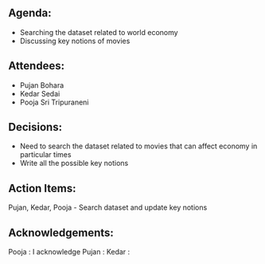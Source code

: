 ## Agenda:

- Searching the dataset related to world economy 
- Discussing key notions of movies

## Attendees: 

- Pujan Bohara
- Kedar Sedai
- Pooja Sri Tripuraneni

## Decisions:

- Need to search the dataset related to movies that can affect economy in particular times
- Write all the possible key notions

## Action Items:

Pujan, Kedar, Pooja - Search dataset and update key notions

## Acknowledgements:

Pooja : I acknowledge 
Pujan : 
Kedar : 

